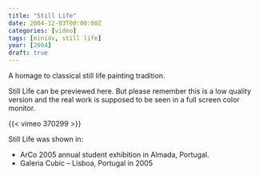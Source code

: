```yaml
---
title: "Still Life"
date: 2004-12-03T00:00:00Z
categories: [video]
tags: [minidv, still life]
year: [2004]
draft: true
---
```


A homage to classical still life painting tradition.
<!--more-->

Still Life can be previewed here. But please remember this is a low quality version and the real work is supposed to be seen in a full screen color monitor.

{{< vimeo 370299 >}}

Still Life was shown in:

* ArCo 2005 annual student exhibition in Almada, Portugal.
* Galeria Cubic – Lisboa, Portugal in 2005
